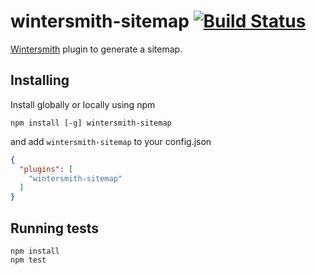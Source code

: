 # wintersmith-sitemap [![Build Status](https://travis-ci.org/xavierdutreilh/wintersmith-sitemap.svg)](https://travis-ci.org/xavierdutreilh/wintersmith-sitemap)

[Wintersmith](https://github.com/jnordberg/wintersmith) plugin to generate a sitemap.

## Installing

Install globally or locally using npm

```
npm install [-g] wintersmith-sitemap
```

and add `wintersmith-sitemap` to your config.json

```json
{
  "plugins": [
    "wintersmith-sitemap"
  ]
}
```

## Running tests

```
npm install
npm test
```

